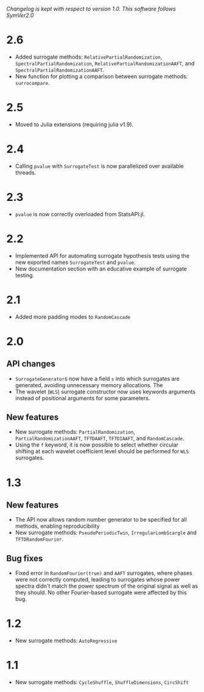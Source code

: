 *Changelog is kept with respect to version 1.0. This software follows SymVer2.0*

# 2.6
- Added surrogate methods: `RelativePartialRandomization`, `SpectralPartialRandomization`, `RelativePartialRandomizationAAFT`, and `SpectralPartialRandomizationAAFT`.
- New function for plotting a comparison between surrogate methods: `surrocompare`. 

# 2.5
- Moved to Julia extensions (requiring julia v1.9).

# 2.4
- Calling `pvalue` with `SurrogateTest` is now parallelized over available threads.

# 2.3
- `pvalue` is now correctly overloaded from StatsAPI.jl.

# 2.2
- Implemented API for automating surrogate hypothesis tests using the new exported names
  `SurrogateTest` and `pvalue`.
- New documentation section with an educative example of surrogate testing.

# 2.1
- Added more padding modes to `RandomCascade`

# 2.0

## API changes
- `SurrogateGenerator`s now have a field `s` into which surrogates are generated, avoiding
    unnecessary memory allocations. The
- The wavelet (`WLS`) surrogate constructor now uses keywords arguments instead of
    positional arguments for some parameters.


## New features
- New surrogate methods: `PartialRandomization`, `PartialRandomizationAAFT`, `TFTDAAFT`,
    `TFTDIAAFT`, and `RandomCascade`.
- Using the `f` keyword, it is now possible to select whether circular shifting at each
    wavelet coefficient level should be performed for `WLS` surrogates.

# 1.3

## New features
- The API now allows random number generator to be specified for all methods, enabling
  reproducibility
- New surrogate methods: `PseudoPeriodicTwin`, `IrregularLombScargle` and
  `TFTDRandomFourier`.

## Bug fixes
- Fixed error in `RandomFourier(true)` and `AAFT` surrogates, where phases were not
  correctly computed, leading to surrogates whose power spectra didn't match the power
  spectrum of the original signal as well as they should. No other Fourier-based surrogate
  were affected by this bug.

# 1.2
- New surrogate methods: `AutoRegressive`
# 1.1
- New surrogate methods: `CycleShuffle`, `ShuffleDimensions`, `CircShift`
